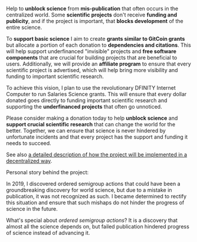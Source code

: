 Help to **unblock science** from **mis-publication** that often occurs in the centralized world. Some **scientific projects** don't receive **funding and publicity**, and if the project is important, that **blocks development** of the entire science.

To **support basic science** I aim to create **grants similar to GitCoin grants** but allocate a portion of each donation to **dependencies and citations**. This will help support underfinanced "invisible" projects and **free software components** that are crucial for building projects that are beneficial to users. Additionally, we will provide an **affiliate program** to ensure that every scientific project is advertised, which will help bring more visibility and funding to important scientific research.

To achieve this vision, I plan to use the revolutionary DFINITY Internet Computer to run Salaries Science grants. This will ensure that every dollar donated goes directly to funding important scientific research and supporting the **underfinanced projects** that often go unnoticed.

Please consider making a donation today to help **unblock science** and **support crucial scientific research** that can change the world for the better. Together, we can ensure that science is never hindered by unfortunate incidents and that every project has the support and funding it needs to succeed.

See also [a detailed description of how the project will be implemented in a decentralized way](https://github.com/vporton/salaries-science/blob/main/financing-science-algorithm.odt?raw=true).

Personal story behind the project:

In 2019, I discovered ordered semigroup actions that could have been a groundbreaking discovery for world science, but due to a mistake in publication, it was not recognized as such. I became determined to rectify this situation and ensure that such mishaps do not hinder the progress of science in the future.

What's special about _ordered semigroup actions_? It is a discovery that almost all the science depends on, but failed publication hindered progress of science instead of advancing it.
